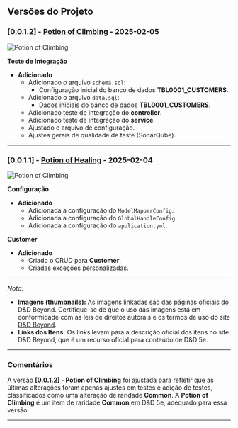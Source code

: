 ## Versões do Projeto


### [0.0.1.2] - [Potion of Climbing](https://www.dndbeyond.com/magic-items/potion-of-climbing) - 2025-02-05
<img alt="Potion of Climbing" src="https://www.dndbeyond.com/attachments/2/667/potion.jpg"/>

**Teste de Integração**

- **Adicionado**
    - Adicionado o arquivo `schema.sql`:
        - Configuração inicial do banco de dados **TBL0001_CUSTOMERS**.
    - Adicionado o arquivo `data.sql`:
        - Dados iniciais do banco de dados **TBL0001_CUSTOMERS**.
    - Adicionado teste de integração do **controller**.
    - Adicionado teste de integração do **service**.
    - Ajustado o arquivo de configuração.
    - Ajustes gerais de qualidade de teste (SonarQube).

---

### [0.0.1.1] - [Potion of Healing](https://www.dndbeyond.com/magic-items/potion-of-healing) - 2025-02-04
<img alt="Potion of Climbing" src="https://www.dndbeyond.com/attachments/2/667/potion.jpg"/>

**Configuração**

- **Adicionado**
    - Adicionada a configuração do `ModelMapperConfig`.
    - Adicionada a configuração do `GlobalHandleConfig`.
    - Adicionada a configuração do `application.yml`.

**Customer**

- **Adicionado**
    - Criado o CRUD para **Customer**.
    - Criadas exceções personalizadas.

---

*Nota:*

- **Imagens (thumbnails):** As imagens linkadas são das páginas oficiais do D&D Beyond. Certifique-se de que o uso das imagens está em conformidade com as leis de direitos autorais e os termos de uso do site [D&D Beyond](https://www.dndbeyond.com/).
- **Links dos Itens:** Os links levam para a descrição oficial dos itens no site D&D Beyond, que é um recurso oficial para conteúdo de D&D 5e.

---

### Comentários

A versão **[0.0.1.2] - Potion of Climbing** foi ajustada para refletir que as últimas alterações foram apenas ajustes em testes e adição de testes, classificados como uma alteração de raridade **Common**. A **Potion of Climbing** é um item de raridade **Common** em D&D 5e, adequado para essa versão.

---